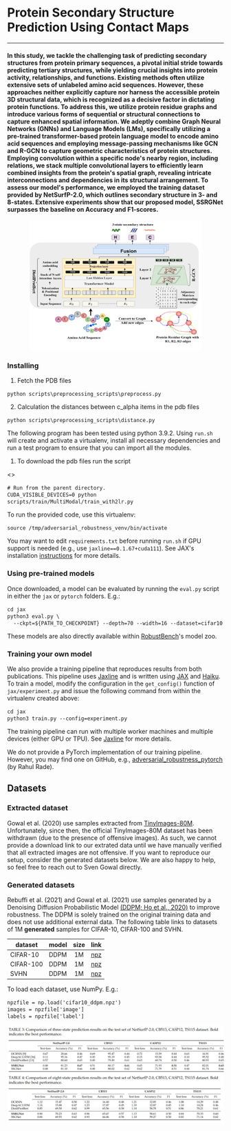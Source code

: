 # Protein Secondary Structure Prediction Using Contact Maps
-------------------------------------------------------

#### In this study, we tackle the challenging task of predicting secondary structures from protein primary sequences, a pivotal initial stride towards predicting tertiary structures, while yielding crucial insights into protein activity, relationships, and functions. Existing methods often utilize extensive sets of unlabeled amino acid sequences. However, these approaches neither explicitly capture nor harness the accessible protein 3D structural data, which is recognized as a decisive factor in dictating protein functions. To address this, we utilize protein residue graphs and introduce various forms of sequential or structural connections to capture enhanced spatial information. We adeptly combine Graph Neural Networks (GNNs) and Language Models (LMs), specifically utilizing a pre-trained transformer-based protein language model to encode amino acid sequences and employing message-passing mechanisms like GCN and R-GCN to capture geometric characteristics of protein structures. Employing convolution within a specific node's nearby region, including relations, we stack multiple convolutional layers to efficiently learn combined insights from the protein's spatial graph, revealing intricate interconnections and dependencies in its structural arrangement. To assess our model's performance, we employed the training dataset provided by NetSurfP-2.0, which outlines secondary structure in 3- and 8-states. Extensive experiments show that our proposed model, SSRGNet surpasses the baseline on Accuracy and F1-scores.

<!-- display the image -->
<p align="center">
  <img src="assets\architecture.jpg" width="400" height="300">

### Installing

1. Fetch the PDB files
```
python scripts\preprocessing_scripts\preprocess.py
```
2. Calculation the distances between c_alpha items in the pdb files
```
python scripts\preprocessing_scripts\distance.py
```

The following program has been tested using python 3.9.2.
Using `run.sh` will create and activate a virtualenv, install all necessary
dependencies and run a test program to ensure that you can import all the
modules.
1. To download the pdb files run the script 
<!-- insert link https://www.rcsb.org/docs/programmatic-access/batch-downloads-with-shell-script --> 
<>

```
# Run from the parent directory.
CUDA_VISIBLE_DEVICES=0 python scripts/train/MultiModal/train_with2lr.py

```

To run the provided code, use this virtualenv:

```
source /tmp/adversarial_robustness_venv/bin/activate
```

You may want to edit `requirements.txt` before running `run.sh` if GPU support
is needed (e.g., use `jaxline==0.1.67+cuda111`). See JAX's installation
[instructions](https://github.com/google/jax#installation) for more details.

### Using pre-trained models

Once downloaded, a model can be evaluated by running the `eval.py` script in
either the `jax` or `pytorch` folders. E.g.:

```
cd jax
python3 eval.py \
  --ckpt=${PATH_TO_CHECKPOINT} --depth=70 --width=16 --dataset=cifar10
```

These models are also directly available within
[RobustBench](https://github.com/RobustBench/robustbench#model-zoo-quick-tour)'s
model zoo.

### Training your own model

We also provide a training pipeline that reproduces results from both
publications. This pipeline uses [Jaxline](https://github.com/deepmind/jaxline)
and is written using [JAX](https://github.com/google/jax) and
[Haiku](https://github.com/deepmind/dm-haiku). To train a model, modify the
configuration in the `get_config()` function of `jax/experiment.py` and issue
the following command from within the virtualenv created above:

```
cd jax
python3 train.py --config=experiment.py
```

The training pipeline can run with multiple worker machines and multiple devices
(either GPU or TPU). See [Jaxline](https://github.com/deepmind/jaxline) for more
details.

We do not provide a PyTorch implementation of our training pipeline. However,
you may find one on GitHub, e.g.,
[adversarial_robustness_pytorch](https://github.com/imrahulr/adversarial_robustness_pytorch)
(by Rahul Rade).

## Datasets

### Extracted dataset

Gowal et al. (2020) use samples extracted from
[TinyImages-80M](https://groups.csail.mit.edu/vision/TinyImages/).
Unfortunately, since then, the official TinyImages-80M dataset has been
withdrawn (due to the presence of offensive images). As such, we cannot provide
a download link to our extrated data until we have manually verified that all
extracted images are not offensive. If you want to reproduce our setup, consider
the generated datasets below. We are also happy to help, so feel free to reach
out to Sven Gowal directly.

### Generated datasets

Rebuffi et al. (2021) and Gowal et al. (2021) use samples generated by a
Denoising Diffusion Probabilistic Model
[(DDPM; Ho et al., 2020)](https://arxiv.org/abs/2006.11239)
to improve robustness. The DDPM is solely trained on the original training data
and does not use additional external data. The following table links to datasets
of 1M **generated** samples for CIFAR-10, CIFAR-100 and SVHN.

| dataset | model | size | link |
|---|---|:---:|:---:|
| CIFAR-10 | DDPM | 1M | [npz](https://storage.googleapis.com/dm-adversarial-robustness/cifar10_ddpm.npz) |
| CIFAR-100 | DDPM | 1M | [npz](https://storage.googleapis.com/dm-adversarial-robustness/cifar100_ddpm.npz) |
| SVHN | DDPM | 1M | [npz](https://storage.googleapis.com/dm-adversarial-robustness/svhn_ddpm.npz) |

To load each dataset, use NumPy. E.g.:

```
npzfile = np.load('cifar10_ddpm.npz')
images = npzfile['image']
labels = npzfile['label']
```
<!-- insert image  -->

![Results Table](assets\Result.png)